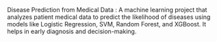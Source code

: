 Disease Prediction from Medical Data : 
A machine learning project that analyzes patient medical data to predict the likelihood of diseases using models like Logistic Regression, SVM, Random Forest, and XGBoost. It helps in early diagnosis and decision-making.
